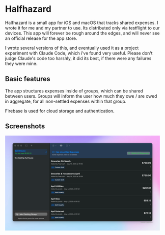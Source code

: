 # Halfhazard

Halfhazard is a small app for  iOS and macOS that tracks shared expenses. I wrote it for me and my partner to use. Its distributed only via testflight to our devices. This app will forever be rough around the edges, and will never see an official release for the app store.

I wrote several versions of this, and eventually used it as a project experiment with Claude Code, which i've found very useful. Please don't judge Claude's code too harshly, it did its best, if there were any failures they were mine.
## Basic features
The app structures expenses inside of groups, which can be shared between users. Groups will inform the user how much they owe / are owed in aggregate, for all non-settled expenses within that group. 

Firebase is used for cloud storage and authentication. 

## Screenshots

![MacOS window showing groups, expenses](./docs/assets/macos.png)
